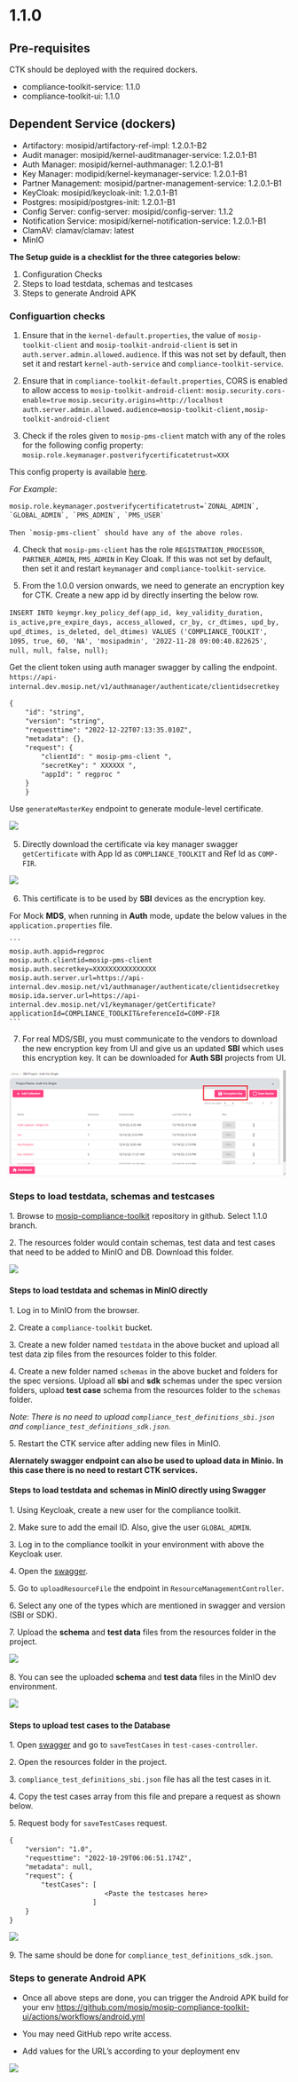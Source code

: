 # 1.1.0

## Pre-requisites

CTK should be deployed with the required dockers.

* compliance-toolkit-service: 1.1.0
* compliance-toolkit-ui: 1.1.0

## Dependent Service (dockers)

* Artifactory: mosipid/artifactory-ref-impl: 1.2.0.1-B2
* Audit manager: mosipid/kernel-auditmanager-service: 1.2.0.1-B1
* Auth Manager: mosipid/kernel-authmanager: 1.2.0.1-B1
* Key Manager: modipid/kernel-keymanager-service: 1.2.0.1-B1
* Partner Management: mosipid/partner-management-service: 1.2.0.1-B1
* KeyCloak: mosipid/keycloak-init: 1.2.0.1-B1
* Postgres: mosipid/postgres-init: 1.2.0.1-B1
* Config Server: config-server: mosipid/config-server: 1.1.2
* Notification Service: mosipid/kernel-notification-service: 1.2.0.1-B1
* ClamAV: clamav/clamav: latest
* MinIO

**The Setup guide is a checklist for the three categories below:**

1. Configuration Checks
2. Steps to load testdata, schemas and testcases
3. Steps to generate Android APK

### Configuartion checks

1. Ensure that in the `kernel-default.properties`, the value of `mosip-toolkit-client` and `mosip-toolkit-android-client` is set in `auth.server.admin.allowed.audience`. If this was not set by default, then set it and restart `kernel-auth-service` and `compliance-toolkit-service`.

2. Ensure that in `compliance-toolkit-default.properties`, CORS is enabled to allow access to `mosip-toolkit-android-client`:
   `mosip.security.cors-enable=true`
   `mosip.security.origins=http://localhost`
   `auth.server.admin.allowed.audience=mosip-toolkit-client,mosip-toolkit-android-client`

3. Check if the roles given to `mosip-pms-client` match with any of the roles for the following config property: 
       ` mosip.role.keymanager.postverifycertificatetrust=XXX`
       
This config property is available [here](https://github.com/mosip/mosip-config/blob/${ENV_NAME}/kernel-default.properties).

_For Example_:
    
    mosip.role.keymanager.postverifycertificatetrust=`ZONAL_ADMIN`, `GLOBAL_ADMIN`, `PMS_ADMIN`, `PMS_USER`

    Then `mosip-pms-client` should have any of the above roles.
    
4. Check that `mosip-pms-client` has the role `REGISTRATION_PROCESSOR`, `PARTNER_ADMIN`, `PMS_ADMIN` in Key Cloak. If this was not set by default, then set it and restart `keymanager` and `compliance-toolkit-service`.

5. From the 1.0.0 version onwards, we need to generate an encryption key for CTK.
Create a new app id by directly inserting the below row.

`INSERT INTO keymgr.key_policy_def(app_id, key_validity_duration, is_active,pre_expire_days, access_allowed, cr_by, cr_dtimes, upd_by, upd_dtimes, is_deleted, del_dtimes) VALUES ('COMPLIANCE_TOOLKIT', 1095, true, 60, 'NA', 'mosipadmin', '2022-11-28 09:00:40.822625', null, null, false, null);`

Get the client token using auth manager swagger by calling the endpoint.     
`https://api-internal.dev.mosip.net/v1/authmanager/authenticate/clientidsecretkey`

```
{
    "id": "string",
    "version": "string",
    "requesttime": "2022-12-22T07:13:35.010Z",
    "metadata": {},
    "request": {
        "clientId": " mosip-pms-client ",
        "secretKey": " XXXXXX ",
        "appId": " regproc "
    }
    }
```

Use `generateMasterKey` endpoint to generate module-level certificate.

![](\_images/ctk-generateMasterkey.png)

5. Directly download the certificate via key manager swagger `getCertificate` with App Id as `COMPLIANCE_TOOLKIT` and Ref Id as `COMP-FIR`.

![](\_images/ctk-getCertificate.png)

6. This certificate is to be used by **SBI** devices as the encryption key.

For Mock **MDS**, when running in **Auth** mode, update the below values in the `application.properties` file.

    ```
    mosip.auth.appid=regproc
    mosip.auth.clientid=mosip-pms-client
    mosip.auth.secretkey=XXXXXXXXXXXXXXXX
    mosip.auth.server.url=https://api-internal.dev.mosip.net/v1/authmanager/authenticate/clientidsecretkey 
    mosip.ida.server.url=https://api-internal.dev.mosip.net/v1/keymanager/getCertificate?applicationId=COMPLIANCE_TOOLKIT&referenceId=COMP-FIR
    ```

7. For real MDS/SBI, you must communicate to the vendors to download the new encryption key from UI and give us an updated **SBI** which uses this encryption key.
It can be downloaded for **Auth SBI** projects from UI.

![](_images/ctk-encryptionkey.png)

### Steps to load testdata, schemas and testcases

1\. Browse to [mosip-compliance-toolkit](https://github.com/mosip-compliance-toolkit.git) repository in github. Select 1.1.0 branch.

2\. The resources folder would contain schemas, test data and test cases that need to be added to MinIO and DB. Download this folder.

![](\_images/ctk-resources-folder.png)

#### Steps to load testdata and schemas in MinIO directly

1\. Log in to MinIO from the browser.

2\. Create a `compliance-toolkit` bucket.

3\. Create a new folder named `testdata` in the above bucket and upload all test data zip files from the resources folder to this folder.

4\. Create a new folder named `schemas` in the above bucket and folders for the spec versions. Upload all **sbi** and **sdk** schemas under the spec version folders, upload **test case** schema from the resources folder to the `schemas` folder.

_Note_: _There is no need to upload `compliance_test_definitions_sbi.json` and `compliance_test_definitions_sdk.json`._

5\. Restart the CTK service after adding new files in MinIO.

**Alernately swagger endpoint can also be used to upload data in Minio. In this case there is no need to restart CTK services.**


#### Steps to load testdata and schemas in MinIO directly using Swagger

1\. Using Keycloak, create a new user for the compliance toolkit.

2\. Make sure to add the email ID. Also, give the user `GLOBAL_ADMIN`.

3\. Log in to the compliance toolkit in your environment with above the Keycloak user.

4\. Open the [swagger](https://{api-internal-env-url}/v1/toolkit/swagger-ui/index.html?configUrl=/v1/toolkit/v3/api-docs/swagger-config).

5\. Go to `uploadResourceFile` the endpoint in `ResourceManagementController`.

6\. Select any one of the types which are mentioned in swagger and version (SBI or SDK).

7\. Upload the **schema** and **test data** files from the resources folder in the project.

![](\_images/ctk-upload-resources.png)

8\. You can see the uploaded **schema** and **test data** files in the MinIO dev environment.

![](\_images/ctk-minIO.png)

#### Steps to upload test cases to the Database

1\. Open [swagger](https://{api-internal-env-url}/v1/toolkit/swagger-ui/index.html?configUrl=/v1/toolkit/v3/api-docs/swagger-config) and go to `saveTestCases` in `test-cases-controller`.

2\. Open the resources folder in the project.

3\. `compliance_test_definitions_sbi.json` file has all the test cases in it.

4\. Copy the test cases array from this file and prepare a request as shown below.

5\. Request body for `saveTestCases` request.

```
{
    "version": "1.0",
    "requesttime": "2022-10-29T06:06:51.174Z",
    "metadata": null,
    "request": {
        "testCases": [
                        <Paste the testcases here>
                     ]
    }
}
```

![](\_images/ctk-testcases-upload.png)

9\. The same should be done for `compliance_test_definitions_sdk.json`.

### Steps to generate Android APK

* Once all above steps are done, you can trigger the Android APK build for your env
https://github.com/mosip/mosip-compliance-toolkit-ui/actions/workflows/android.yml

* You may need GitHub repo write access.

* Add values for the URL’s according to your deployment env

![](\_images/ctk-android-apk.png)
